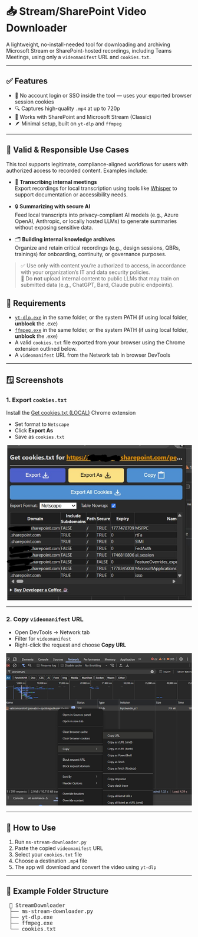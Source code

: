 # 📥 Stream/SharePoint Video Downloader

A lightweight, no-install-needed tool for downloading and archiving Microsoft Stream or SharePoint-hosted recordings, including Teams Meetings, using only a `videomanifest` URL and `cookies.txt`.

---

## ✅ Features

- 🎯 No account login or SSO inside the tool — uses your exported browser session cookies
- 🔍 Captures high-quality `.mp4` at up to 720p
- 📁 Works with SharePoint and Microsoft Stream (Classic)
- 🪶 Minimal setup, built on `yt-dlp` and `ffmpeg`

---

## 📌 Valid & Responsible Use Cases

This tool supports legitimate, compliance-aligned workflows for users with authorized access to recorded content. Examples include:

- 🧠 **Transcribing internal meetings**  
  Export recordings for local transcription using tools like [Whisper](https://github.com/openai/whisper) to support documentation or accessibility needs.

- 🔒 **Summarizing with secure AI**  
  Feed local transcripts into privacy-compliant AI models (e.g., Azure OpenAI, Anthropic, or locally hosted LLMs) to generate summaries without exposing sensitive data.

- 🗂 **Building internal knowledge archives**  
  Organize and retain critical recordings (e.g., design sessions, QBRs, trainings) for onboarding, continuity, or governance purposes.

> ✅ Use only with content you’re authorized to access, in accordance with your organization’s IT and data security policies.  
> 🚫 Do **not** upload internal content to public LLMs that may train on submitted data (e.g., ChatGPT, Bard, Claude public endpoints).


## 🧰 Requirements

- [`yt-dlp.exe`](https://github.com/yt-dlp/yt-dlp/releases) in the same folder, or the system PATH (if using local folder, **unblock** the .exe)
- [`ffmpeg.exe`](https://www.gyan.dev/ffmpeg/builds/) in the same folder, or the system PATH (if using local folder, **unblock** the .exe)
- A valid `cookies.txt` file exported from your browser using the Chrome extension outlined below.
- A `videomanifest` URL from the Network tab in browser DevTools

---

## 🪟 Screenshots

### 1. Export `cookies.txt`

Install the [Get cookies.txt (LOCAL)](https://chromewebstore.google.com/detail/get-cookiestxt-local/kfmcaklfhedfpjmlnicdmcdjifkhneid) Chrome extension  
- Set format to `Netscape`
- Click **Export As**
- Save as `cookies.txt`

![Get Cookies Screenshot](./screenshots/getcookies.png)

---

### 2. Copy `videomanifest` URL

- Open DevTools → Network tab
- Filter for `videomanifest`
- Right-click the request and choose **Copy URL**

![Videomanifest Screenshot](./screenshots/videomanifesturl.png)

---

## 🚀 How to Use

1. Run `ms-stream-downloader.py` 
2. Paste the copied `videomanifest` URL
3. Select your `cookies.txt` file
4. Choose a destination `.mp4` file
5. The app will download and convert the video using `yt-dlp`

---

## 📂 Example Folder Structure

<pre> 📁 StreamDownloader <br> ├── ms-stream-downloader.py <br> ├── yt-dlp.exe <br> ├── ffmpeg.exe <br> └── cookies.txt </pre>
